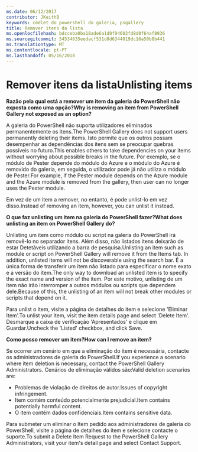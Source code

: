 ```yaml
---
ms.date: 06/12/2017
contributor: JKeithB
keywords: cmdlet do powershell do galeria, psgallery
title: Remover itens da lista
ms.openlocfilehash: bdcceba0ba18ade6a1d0f94602fd8d0f64af8936
ms.sourcegitcommit: 54534635eedacf531d8d6344019dc16a50b8b441
ms.translationtype: MT
ms.contentlocale: pt-PT
ms.lasthandoff: 05/16/2018
---
```

# <a name="unlisting-items"></a><span data-ttu-id="a4265-103">Remover itens da lista</span><span class="sxs-lookup"><span data-stu-id="a4265-103">Unlisting items</span></span>

<span data-ttu-id="a4265-104">**Razão pela qual está a remover um item da galeria do PowerShell não exposta como uma opção?**</span><span class="sxs-lookup"><span data-stu-id="a4265-104">**Why is removing an item from PowerShell Gallery not exposed as an option?**</span></span>

<span data-ttu-id="a4265-105">A galeria do PowerShell não suporta utilizadores eliminados permanentemente os itens.</span><span class="sxs-lookup"><span data-stu-id="a4265-105">The PowerShell Gallery does not support users permanently deleting their items.</span></span>
<span data-ttu-id="a4265-106">Isto permite que os outros possam desempenhar as dependências dos itens sem se preocupar quebras possíveis no futuro.</span><span class="sxs-lookup"><span data-stu-id="a4265-106">This enables others to take dependencies on your items without worrying about possible breaks in the future.</span></span>
<span data-ttu-id="a4265-107">Por exemplo, se o módulo de Pester depende do módulo do Azure e o módulo do Azure é removido do galeria, em seguida, o utilizador pode já não utiliza o módulo de Pester.</span><span class="sxs-lookup"><span data-stu-id="a4265-107">For example, if the Pester module depends on the Azure module and the Azure module is removed from the gallery, then user can no longer uses the Pester module.</span></span>

<span data-ttu-id="a4265-108">Em vez de um item a remover, no entanto, é pode unlist-lo em vez disso.</span><span class="sxs-lookup"><span data-stu-id="a4265-108">Instead of removing an item, however, you can unlist it instead.</span></span>

<span data-ttu-id="a4265-109">**O que faz unlisting um item na galeria do PowerShell fazer?**</span><span class="sxs-lookup"><span data-stu-id="a4265-109">**What does unlisting an item on PowerShell Gallery do?**</span></span>

<span data-ttu-id="a4265-110">Unlisting um item como módulo ou script na galeria do PowerShell irá removê-lo no separador itens. Além disso, não listados itens deixarão de estar Detetáveis utilizando a barra de pesquisa.</span><span class="sxs-lookup"><span data-stu-id="a4265-110">Unlisting an item such as module or script on PowerShell Gallery will remove it from the Items tab. In addition, unlisted items will not be discoverable using the search bar.</span></span>
<span data-ttu-id="a4265-111">É a única forma de transferir um item não listado para especificar o nome exato e a versão do item.</span><span class="sxs-lookup"><span data-stu-id="a4265-111">The only way to download an unlisted item is to specify the exact name and version of the item.</span></span>
<span data-ttu-id="a4265-112">Por este motivo, unlisting de um item não irão interromper a outros módulos ou scripts que dependem dele.</span><span class="sxs-lookup"><span data-stu-id="a4265-112">Because of this, the unlisting of an item will not break other modules or scripts that depend on it.</span></span>

<span data-ttu-id="a4265-113">Para unlist o item, visite a página de detalhes do item e selecione 'Eliminar Item'.</span><span class="sxs-lookup"><span data-stu-id="a4265-113">To unlist your item, visit the item details page and select 'Delete Item'.</span></span> <span data-ttu-id="a4265-114">Desmarque a caixa de verificação 'Apresentados' e clique em Guardar.</span><span class="sxs-lookup"><span data-stu-id="a4265-114">Uncheck the 'Listed' checkbox, and click Save.</span></span>

<span data-ttu-id="a4265-115">**Como posso remover um item?**</span><span class="sxs-lookup"><span data-stu-id="a4265-115">**How can I remove an item?**</span></span>

<span data-ttu-id="a4265-116">Se ocorrer um cenário em que a eliminação do item é necessária, contacte os administradores de galeria do PowerShell.</span><span class="sxs-lookup"><span data-stu-id="a4265-116">If you experience a scenario where item deletion is necessary, contact the PowerShell Gallery Administrators.</span></span>
<span data-ttu-id="a4265-117">Cenários de eliminação válidos são:</span><span class="sxs-lookup"><span data-stu-id="a4265-117">Valid deletion scenarios are:</span></span>
- <span data-ttu-id="a4265-118">Problemas de violação de direitos de autor.</span><span class="sxs-lookup"><span data-stu-id="a4265-118">Issues of copyright infringement.</span></span>
- <span data-ttu-id="a4265-119">Item contém conteúdo potencialmente prejudicial.</span><span class="sxs-lookup"><span data-stu-id="a4265-119">Item contains potentially harmful content.</span></span>
- <span data-ttu-id="a4265-120">O item contém dados confidenciais.</span><span class="sxs-lookup"><span data-stu-id="a4265-120">Item contains sensitive data.</span></span>

<span data-ttu-id="a4265-121">Para submeter um eliminar o Item pedido aos administradores de galeria do PowerShell, visite a página de detalhes do item e selecione contacte o suporte.</span><span class="sxs-lookup"><span data-stu-id="a4265-121">To submit a Delete Item Request to the PowerShell Gallery Administrators, visit your item's detail page and select Contact Support.</span></span>